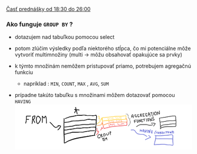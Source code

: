 [Časť prednášky od 18:30 do 26:00](https://tirpitz.ms.mff.cuni.cz/contactless/lecture03b_CZ_web.mp4)
### Ako funguje ```GROUP BY``` ?

- dotazujem nad tabuľkou pomocou select

- potom zlúčim výsledky podľa niektorého stĺpca, čo mi potenciálne
môže vytvoriť multimnožiny (multi -> môžu obsahovať opakujúce sa prvky)

- k týmto množinám nemôžem pristupovať priamo, potrebujem agregačnú funkciu
    - napríklad : ```MIN```, ```COUNT```, ```MAX``` , ```AVG```, ```SUM```

- prípadne takúto tabuľku s množinami môžem dotazovať pomocou ```HAVING```
![poradie](../data_poznamky/group_by.png)